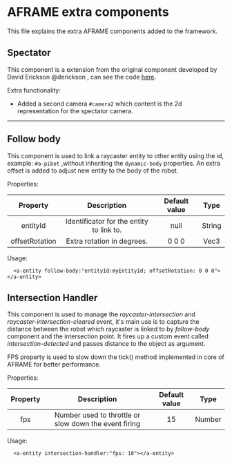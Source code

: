 # AFRAME extra components

This file explains the extra AFRAME components added to the framework.

## Spectator

This component is a extension from the original component developed by David Erickson @derickson , can see the code [here](https://gist.github.com/derickson/334a48eb1f53f6891c59a2c137c180fa).

Extra functionality:

  - Added a second camera `#camera2` which content is the 2d representation for the spectator camera.

***

## Follow body

This component is used to link a raycaster entity to other entity using the id, example: `#a-pibot` ,without
inheriting the `dynamic-body` properties. An extra offset is added to adjust new entity to the body of the robot.

Properties:

| Property | Description | Default value | Type |
| :------: | :---------: | :-----------: | :--: |
| entityId | Identificator for the entity to link to. | null | String |
| offsetRotation | Extra rotation in degrees. | 0 0 0 | Vec3 |


Usage:

  ~~~
    <a-entity follow-body:"entityId:myEntityId; offsetRotation: 0 0 0"></a-entity>
  ~~~

## Intersection Handler

This component is used to manage the *raycaster-intersection* and *raycaster-intersection-cleared* event, it's main use is to capture the distance between the robot which raycaster is linked to by *follow-body* component and the intersection point.
It fires up a custom event called *intersection-detected* and passes distance to the object as argument.

FPS property is used to slow down the tick() method implemented in core of AFRAME for better performance.

Properties:

| Property | Description | Default value | Type |
| :------: | :---------: | :-----------: | :--: |
| fps | Number used to throttle or slow down the event firing | 15 | Number |


Usage:

  ~~~
    <a-entity intersection-handler:"fps: 10"></a-entity>
  ~~~
